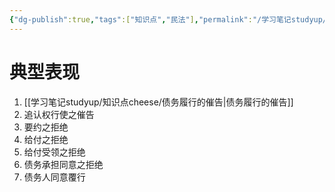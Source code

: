 ```yaml
---
{"dg-publish":true,"tags":["知识点","民法"],"permalink":"/学习笔记studyup/知识点cheese/意思通知/","dgPassFrontmatter":true,"created":"2024-07-14T19:08:13.603+08:00","updated":"2024-10-25T12:38:54.957+08:00"}
---
```


# 典型表现
1. [[学习笔记studyup/知识点cheese/债务履行的催告\|债务履行的催告]]
2. 追认权行使之催告
3. 要约之拒绝
4. 给付之拒绝
5. 给付受领之拒绝
6. 债务承担同意之拒绝
7. 债务人同意覆行